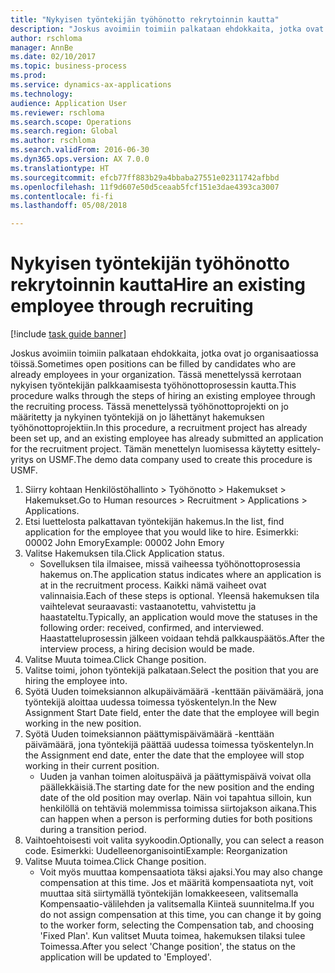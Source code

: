 ```yaml
--- 
title: "Nykyisen työntekijän työhönotto rekrytoinnin kautta"
description: "Joskus avoimiin toimiin palkataan ehdokkaita, jotka ovat jo organisaatiossa töissä."
author: rschloma
manager: AnnBe
ms.date: 02/10/2017
ms.topic: business-process
ms.prod: 
ms.service: dynamics-ax-applications
ms.technology: 
audience: Application User
ms.reviewer: rschloma
ms.search.scope: Operations
ms.search.region: Global
ms.author: rschloma
ms.search.validFrom: 2016-06-30
ms.dyn365.ops.version: AX 7.0.0
ms.translationtype: HT
ms.sourcegitcommit: efcb77ff883b29a4bbaba27551e02311742afbbd
ms.openlocfilehash: 11f9d607e50d5ceaab5fcf151e3dae4393ca3007
ms.contentlocale: fi-fi
ms.lasthandoff: 05/08/2018

---
```

# <a name="hire-an-existing-employee-through-recruiting"></a><span data-ttu-id="5da63-103">Nykyisen työntekijän työhönotto rekrytoinnin kautta</span><span class="sxs-lookup"><span data-stu-id="5da63-103">Hire an existing employee through recruiting</span></span>

[!include [task guide banner](../../includes/task-guide-banner.md)]

<span data-ttu-id="5da63-104">Joskus avoimiin toimiin palkataan ehdokkaita, jotka ovat jo organisaatiossa töissä.</span><span class="sxs-lookup"><span data-stu-id="5da63-104">Sometimes open positions can be filled by candidates who are already employees in your organization.</span></span> <span data-ttu-id="5da63-105">Tässä menettelyssä kerrotaan nykyisen työntekijän palkkaamisesta työhönottoprosessin kautta.</span><span class="sxs-lookup"><span data-stu-id="5da63-105">This procedure walks through the steps of hiring an existing employee through the recruiting process.</span></span> <span data-ttu-id="5da63-106">Tässä menettelyssä työhönottoprojekti on jo määritetty ja nykyinen työntekijä on jo lähettänyt hakemuksen työhönottoprojektiin.</span><span class="sxs-lookup"><span data-stu-id="5da63-106">In this procedure, a recruitment project has already been set up, and an existing employee has already submitted an application for the recruitment project.</span></span> <span data-ttu-id="5da63-107">Tämän menettelyn luomisessa käytetty esittely-yritys on USMF.</span><span class="sxs-lookup"><span data-stu-id="5da63-107">The demo data company used to create this procedure is USMF.</span></span>

1. <span data-ttu-id="5da63-108">Siirry kohtaan Henkilöstöhallinto > Työhönotto > Hakemukset > Hakemukset.</span><span class="sxs-lookup"><span data-stu-id="5da63-108">Go to Human resources > Recruitment > Applications > Applications.</span></span>
2. <span data-ttu-id="5da63-109">Etsi luettelosta palkattavan työntekijän hakemus.</span><span class="sxs-lookup"><span data-stu-id="5da63-109">In the list, find application for the employee that you would like to hire.</span></span> <span data-ttu-id="5da63-110">Esimerkki: 00002 John Emory</span><span class="sxs-lookup"><span data-stu-id="5da63-110">Example:  00002  John Emory</span></span>
3. <span data-ttu-id="5da63-111">Valitse Hakemuksen tila.</span><span class="sxs-lookup"><span data-stu-id="5da63-111">Click Application status.</span></span>
    * <span data-ttu-id="5da63-112">Sovelluksen tila ilmaisee, missä vaiheessa työhönottoprosessia hakemus on.</span><span class="sxs-lookup"><span data-stu-id="5da63-112">The application status indicates where an application is at in the recruitment process.</span></span>  <span data-ttu-id="5da63-113">Kaikki nämä vaiheet ovat valinnaisia.</span><span class="sxs-lookup"><span data-stu-id="5da63-113">Each of these steps is optional.</span></span> <span data-ttu-id="5da63-114">Yleensä hakemuksen tila vaihtelevat seuraavasti: vastaanotettu, vahvistettu ja haastateltu.</span><span class="sxs-lookup"><span data-stu-id="5da63-114">Typically, an application would move the statuses in the following order:  received, confirmed, and interviewed.</span></span> <span data-ttu-id="5da63-115">Haastatteluprosessin jälkeen voidaan tehdä palkkauspäätös.</span><span class="sxs-lookup"><span data-stu-id="5da63-115">After the interview process, a hiring decision would be made.</span></span>  
4. <span data-ttu-id="5da63-116">Valitse Muuta toimea.</span><span class="sxs-lookup"><span data-stu-id="5da63-116">Click Change position.</span></span>
5. <span data-ttu-id="5da63-117">Valitse toimi, johon työntekijä palkataan.</span><span class="sxs-lookup"><span data-stu-id="5da63-117">Select the position that you are hiring the employee into.</span></span>
6. <span data-ttu-id="5da63-118">Syötä Uuden toimeksiannon alkupäivämäärä -kenttään päivämäärä, jona työntekijä aloittaa uudessa toimessa työskentelyn.</span><span class="sxs-lookup"><span data-stu-id="5da63-118">In the New Assignment Start Date field, enter the date that the employee will begin working in the new position.</span></span>  
7. <span data-ttu-id="5da63-119">Syötä Uuden toimeksiannon päättymispäivämäärä -kenttään päivämäärä, jona työntekijä päättää uudessa toimessa työskentelyn.</span><span class="sxs-lookup"><span data-stu-id="5da63-119">In the Assignment end date, enter the date that the employee will stop working in their current position.</span></span>
    * <span data-ttu-id="5da63-120">Uuden ja vanhan toimen aloituspäivä ja päättymispäivä voivat olla päällekkäisiä.</span><span class="sxs-lookup"><span data-stu-id="5da63-120">The starting date for the new position and the ending date of the old position may overlap.</span></span> <span data-ttu-id="5da63-121">Näin voi tapahtua silloin, kun henkilöllä on tehtäviä molemmissa toimissa siirtojakson aikana.</span><span class="sxs-lookup"><span data-stu-id="5da63-121">This can happen when a person is performing duties for both positions during a transition period.</span></span>  
8. <span data-ttu-id="5da63-122">Vaihtoehtoisesti voit valita syykoodin.</span><span class="sxs-lookup"><span data-stu-id="5da63-122">Optionally, you can select a reason code.</span></span> <span data-ttu-id="5da63-123">Esimerkki: Uudelleenorganisointi</span><span class="sxs-lookup"><span data-stu-id="5da63-123">Example: Reorganization</span></span>
9. <span data-ttu-id="5da63-124">Valitse Muuta toimea.</span><span class="sxs-lookup"><span data-stu-id="5da63-124">Click Change position.</span></span>
    * <span data-ttu-id="5da63-125">Voit myös muuttaa kompensaatiota täksi ajaksi.</span><span class="sxs-lookup"><span data-stu-id="5da63-125">You may also change compensation at this time.</span></span> <span data-ttu-id="5da63-126">Jos et määritä kompensaatiota nyt, voit muuttaa sitä siirtymällä työntekijän lomakkeeseen, valitsemalla Kompensaatio-välilehden ja valitsemalla Kiinteä suunnitelma.</span><span class="sxs-lookup"><span data-stu-id="5da63-126">If you do not assign compensation at this time, you can change it by going to the worker form, selecting the Compensation tab, and choosing 'Fixed Plan'.</span></span> <span data-ttu-id="5da63-127">Kun valitset Muuta toimea, hakemuksen tilaksi tulee Toimessa.</span><span class="sxs-lookup"><span data-stu-id="5da63-127">After you select 'Change position', the status on the application will be updated to 'Employed'.</span></span>  



